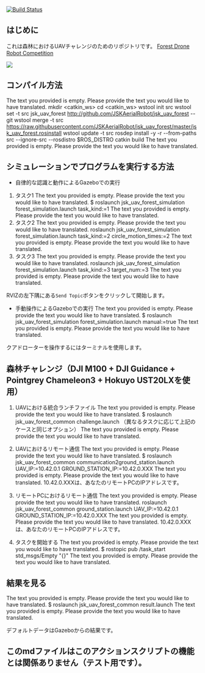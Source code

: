 [![Build Status](https://travis-ci.org/tongtybj/jsk_uav_forest.svg?branch=master)](https://travis-ci.org/tongtybj/jsk_uav_forest)


## はじめに


これは森林におけるUAVチャレンジのためのリポジトリです。
[Forest Drone Robot Competition](http://www.lsse.kyutech.ac.jp/~sociorobo/ja/forestdrone17)


![](jsk_uav_forest_common/images/demo.gif)




## コンパイル方法


The text you provided is empty. Please provide the text you would like to have translated.
mkdir <catkin_ws>
cd <catkin_ws>
wstool init src
wstool set -t src jsk_uav_forest http://github.com/JSKAerialRobot/jsk_uav_forest --git
wstool merge -t src https://raw.githubusercontent.com/JSKAerialRobot/jsk_uav_forest/master/jsk_uav_forest.rosinstall
wstool update -t src
rosdep install -y -r --from-paths src --ignore-src --rosdistro $ROS_DISTRO
catkin build
The text you provided is empty. Please provide the text you would like to have translated.


## シミュレーションでプログラムを実行する方法


- 自律的な認識と動作によるGazeboでの実行
1. タスク1
The text you provided is empty. Please provide the text you would like to have translated.
$ roslaunch jsk_uav_forest_simulation forest_simulation.launch task_kind:=1
The text you provided is empty. Please provide the text you would like to have translated.
2. タスク2
The text you provided is empty. Please provide the text you would like to have translated.
roslaunch jsk_uav_forest_simulation forest_simulation.launch task_kind:=2 circle_motion_times:=2
The text you provided is empty. Please provide the text you would like to have translated.
3. タスク3
The text you provided is empty. Please provide the text you would like to have translated.
roslaunch jsk_uav_forest_simulation forest_simulation.launch task_kind:=3 target_num:=3
The text you provided is empty. Please provide the text you would like to have translated.


RVIZの左下隅にある`Send Topic`ボタンをクリックして開始します。


- 手動操作によるGazeboでの実行
The text you provided is empty. Please provide the text you would like to have translated.
$ roslaunch jsk_uav_forest_simulation forest_simulation.launch manual:=true
The text you provided is empty. Please provide the text you would like to have translated.


クアドローターを操作するにはターミナルを使用します。




## 森林チャレンジ（DJI M100 + DJI Guidance + Pointgrey Chameleon3 + Hokuyo UST20LXを使用）
1. UAVにおける統合ランチファイル
The text you provided is empty. Please provide the text you would like to have translated.
$ roslaunch jsk_uav_forest_common challenge.launch （異なるタスクに応じて上記のケースと同じオプション）
The text you provided is empty. Please provide the text you would like to have translated.


2. UAVにおけるリモート通信
The text you provided is empty. Please provide the text you would like to have translated.
$ roslaunch jsk_uav_forest_common communication2ground_station.launch UAV_IP:=10.42.0.1 GROUND_STATION_IP:=10.42.0.XXX
The text you provided is empty. Please provide the text you would like to have translated.
10.42.0.XXXは、あなたのリモートPCのIPアドレスです。


3. リモートPCにおけるリモート通信
The text you provided is empty. Please provide the text you would like to have translated.
roslaunch jsk_uav_forest_common ground_station.launch UAV_IP:=10.42.0.1 GROUND_STATION_IP:=10.42.0.XXX
The text you provided is empty. Please provide the text you would like to have translated.
10.42.0.XXXは、あなたのリモートPCのIPアドレスです。


4. タスクを開始する
The text you provided is empty. Please provide the text you would like to have translated.
$ rostopic pub /task_start std_msgs/Empty "{}"
The text you provided is empty. Please provide the text you would like to have translated.


## 結果を見る
The text you provided is empty. Please provide the text you would like to have translated.
$ roslaunch jsk_uav_forest_common result.launch
The text you provided is empty. Please provide the text you would like to have translated.


デフォルトデータはGazeboからの結果です。


## このmdファイルはこのアクションスクリプトの機能とは関係ありません（テスト用です）。